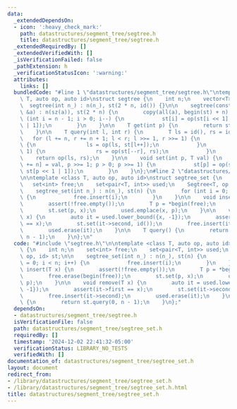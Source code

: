 ```yaml
---
data:
  _extendedDependsOn:
  - icon: ':heavy_check_mark:'
    path: datastructures/segment_tree/segtree.h
    title: datastructures/segment_tree/segtree.h
  _extendedRequiredBy: []
  _extendedVerifiedWith: []
  _isVerificationFailed: false
  _pathExtension: h
  _verificationStatusIcon: ':warning:'
  attributes:
    links: []
  bundledCode: "#line 1 \"datastructures/segment_tree/segtree.h\"\ntemplate <class\
    \ T, auto op, auto id>\nstruct segtree {\n    int n;\n    vector<T> st;\n\n  \
    \  segtree(int n_) : n(n_), st(2 * n, id()) {}\n\n    segtree(const vector<T>\
    \ &a) : n(sz(a)), st(2 * n) {\n        copy(all(a), begin(st) + n);\n        for\
    \ (int i = n - 1; i > 0; i--) {\n            st[i] = op(st[i << 1], st[i << 1\
    \ | 1]);\n        }\n    }\n\n    T get(int p) {\n        return st[p + n];\n\
    \    }\n\n    T query(int l, int r) {\n        T ls = id(), rs = id();\n     \
    \   for (l += n, r += n + 1; l < r; l >>= 1, r >>= 1) {\n            if (l & 1)\
    \ {\n                ls = op(ls, st[l++]);\n            }\n            if (r &\
    \ 1) {\n                rs = op(st[--r], rs);\n            }\n        }\n    \
    \    return op(ls, rs);\n    }\n\n    void set(int p, T val) {\n        for (st[p\
    \ += n] = val, p >>= 1; p > 0; p >>= 1) {\n            st[p] = op(st[p << 1],\
    \ st[p << 1 | 1]);\n        }\n    }\n};\n#line 2 \"datastructures/segment_tree/segtree_set.h\"\
    \n\ntemplate <class T, auto op, auto id>\nstruct segtree_set {\n    int n;\n \
    \   set<int> free;\n    set<pair<T, int>> used;\n    Segtree<T, op, id> st;\n\n\
    \    segtree_set(int n_) : n(n_), st(n) {\n        for (int i = 0; i < n; i++)\
    \ {\n            free.insert(i);\n        }\n    }\n\n    void insert(T x) {\n\
    \        assert(!free.empty());\n        T p = *begin(free);\n        free.erase(begin(free));\n\
    \        st.set(p, x);\n        used.emplace(x, p);\n    }\n\n    void remove(T\
    \ x) {\n        auto it = used.lower_bound({x, -1});\n        assert(it->first\
    \ == x);\n        st.set(it->second, id());\n        free.insert(it->second);\n\
    \        used.erase(it);\n    }\n\n    T query() {\n        return st.query(0,\
    \ n - 1);\n    }\n};\n"
  code: "#include \"segtree.h\"\n\ntemplate <class T, auto op, auto id>\nstruct segtree_set\
    \ {\n    int n;\n    set<int> free;\n    set<pair<T, int>> used;\n    Segtree<T,\
    \ op, id> st;\n\n    segtree_set(int n_) : n(n_), st(n) {\n        for (int i\
    \ = 0; i < n; i++) {\n            free.insert(i);\n        }\n    }\n\n    void\
    \ insert(T x) {\n        assert(!free.empty());\n        T p = *begin(free);\n\
    \        free.erase(begin(free));\n        st.set(p, x);\n        used.emplace(x,\
    \ p);\n    }\n\n    void remove(T x) {\n        auto it = used.lower_bound({x,\
    \ -1});\n        assert(it->first == x);\n        st.set(it->second, id());\n\
    \        free.insert(it->second);\n        used.erase(it);\n    }\n\n    T query()\
    \ {\n        return st.query(0, n - 1);\n    }\n};"
  dependsOn:
  - datastructures/segment_tree/segtree.h
  isVerificationFile: false
  path: datastructures/segment_tree/segtree_set.h
  requiredBy: []
  timestamp: '2024-12-02 22:41:32-05:00'
  verificationStatus: LIBRARY_NO_TESTS
  verifiedWith: []
documentation_of: datastructures/segment_tree/segtree_set.h
layout: document
redirect_from:
- /library/datastructures/segment_tree/segtree_set.h
- /library/datastructures/segment_tree/segtree_set.h.html
title: datastructures/segment_tree/segtree_set.h
---
```

